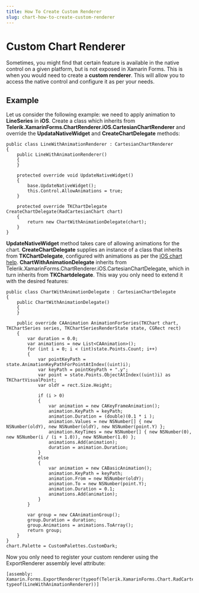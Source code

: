 ```yaml
---
title: How To Create Custom Renderer
slug: chart-how-to-create-custom-renderer
---
```


# Custom Chart Renderer #
Sometimes, you might find that certain feature is available in the native control on a given platform, but is not exposed in Xamarin Forms. This is when you would need to create a **custom renderer**. This will allow you to access the native control and configure it as per your needs.

## Example ##

Let us consider the following example: we need to apply animation to **LineSeries** in **iOS**. Create a class which inherits from **Telerik.XamarinForms.ChartRenderer.iOS.CartesianChartRenderer** and override the **UpdataNativeWidget** and **CreateChartDelegate** methods:

	public class LineWithAnimationRenderer : CartesianChartRenderer
	{
		public LineWithAnimationRenderer()
		{
		}

		protected override void UpdateNativeWidget()
		{
			base.UpdateNativeWidget();
			this.Control.AllowAnimations = true;
		}

		protected override TKChartDelegate CreateChartDelegate(RadCartesianChart chart)
        {
            return new ChartWithAnimationDelegate(chart);
        }
	}

**UpdateNativeWidget** method takes care of allowing animations for the chart. **CreateChartDelegate** supplies an instance of a class that inherits from **TKChartDelegate**, configured with animations as per the [iOS chart help](https://docs.telerik.com/devtools/xamarin/nativecontrols/ios/chart/animations/custom). **ChartWithAnimationDelegate** inherits from Telerik.XamarinForms.ChartRenderer.iOS.CartesianChartDelegate, which in turn inherits from **TKChartdelegate**. This way you only need to extend it with the desired features:

	public class ChartWithAnimationDelegate : CartesianChartDelegate
	{
		public ChartWithAnimationDelegate()
		{
		}

		public override CAAnimation AnimationForSeries(TKChart chart, TKChartSeries series, TKChartSeriesRenderState state, CGRect rect)
		{
			var duration = 0.0;
			var animations = new List<CAAnimation>();
			for (int i = 0; i < (int)state.Points.Count; i++)
			{
				var pointKeyPath = state.AnimationKeyPathForPointAtIndex((uint)i);
				var keyPath = pointKeyPath + ".y";
				var point = state.Points.ObjectAtIndex((uint)i) as TKChartVisualPoint;
				var oldY = rect.Size.Height;

				if (i > 0)
				{
					var animation = new CAKeyFrameAnimation();
					animation.KeyPath = keyPath;
					animation.Duration = (double)(0.1 * i );
					animation.Values = new NSNumber[] { new NSNumber(oldY), new NSNumber(oldY), new NSNumber(point.Y) };
					animation.KeyTimes = new NSNumber[] { new NSNumber(0), new NSNumber(i / (i + 1.0)), new NSNumber(1.0) };
					animations.Add(animation);
					duration = animation.Duration;
				}
				else
				{
					var animation = new CABasicAnimation();
					animation.KeyPath = keyPath;
					animation.From = new NSNumber(oldY);
					animation.To = new NSNumber(point.Y);
					animation.Duration = 0.1;
					animations.Add(animation);
				}
			}

			var group = new CAAnimationGroup();
			group.Duration = duration;
			group.Animations = animations.ToArray();
			return group;
		}
	}
	chart.Palette = CustomPalettes.CustomDark;

Now you only need to register your custom renderer using the ExportRenderer assembly level attribute:
	 
	[assembly: Xamarin.Forms.ExportRenderer(typeof(Telerik.XamarinForms.Chart.RadCartesianChart), typeof(LineWithAnimationRenderer))]